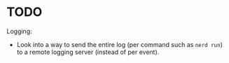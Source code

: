 # TODO

Logging:
- Look into a way to send the entire log (per command such as `nerd run`) to a remote logging server (instead of per event).
